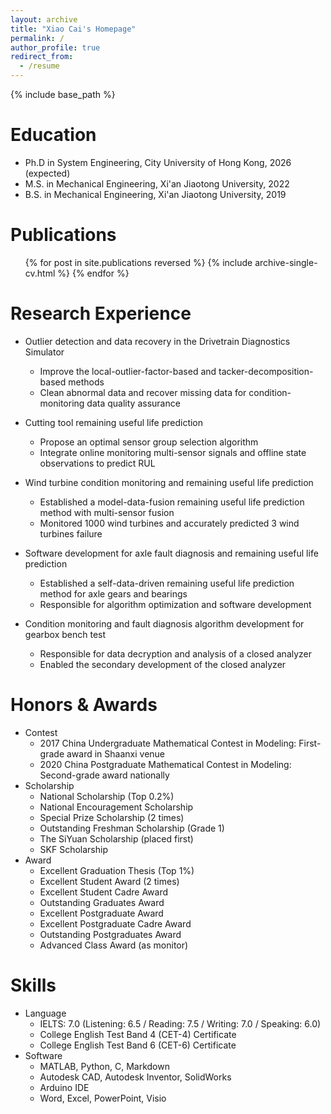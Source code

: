 ```yaml
---
layout: archive
title: "Xiao Cai's Homepage"
permalink: /
author_profile: true
redirect_from:
  - /resume
---
```

<!-- ---
permalink: /
title: "Xiao Cai"
author_profile: true
redirect_from: 
  - /about/
  - /about.html
--- -->
{% include base_path %}

Education
======
* Ph.D in System Engineering, City University of Hong Kong, 2026 (expected)
* M.S. in Mechanical Engineering, Xi'an Jiaotong University, 2022
* B.S. in Mechanical Engineering, Xi'an Jiaotong University, 2019

Publications
======
  <ul>{% for post in site.publications reversed %}
    {% include archive-single-cv.html %}
  {% endfor %}</ul>

Research Experience
======
* Outlier detection and data recovery in the Drivetrain Diagnostics Simulator
  * Improve the local-outlier-factor-based and tacker-decomposition-based methods
  * Clean abnormal data and recover missing data for condition-monitoring data quality assurance

* Cutting tool remaining useful life prediction
  * Propose an optimal sensor group selection algorithm
  * Integrate online monitoring multi-sensor signals and offline state observations to predict RUL

* Wind turbine condition monitoring and remaining useful life prediction
  * Established a model-data-fusion remaining useful life prediction method with multi-sensor fusion
  * Monitored 1000 wind turbines and accurately predicted 3 wind turbines failure

* Software development for axle fault diagnosis and remaining useful life prediction
  * Established a self-data-driven remaining useful life prediction method for axle gears and bearings
  * Responsible for algorithm optimization and software development

* Condition monitoring and fault diagnosis algorithm development for gearbox bench test
  * Responsible for data decryption and analysis of a closed analyzer
  * Enabled the secondary development of the closed analyzer

Honors & Awards
======
* Contest
  * 2017 China Undergraduate Mathematical Contest in Modeling: First-grade award in Shaanxi venue
  * 2020 China Postgraduate Mathematical Contest in Modeling: Second-grade award nationally
* Scholarship
  * National Scholarship (Top 0.2%)
  * National Encouragement Scholarship
  * Special Prize Scholarship (2 times)
  * Outstanding Freshman Scholarship (Grade 1)
  * The SiYuan Scholarship (placed first)
  * SKF Scholarship
* Award
  * Excellent Graduation Thesis (Top 1%)
  * Excellent Student Award (2 times)
  * Excellent Student Cadre Award
  * Outstanding Graduates Award
  * Excellent Postgraduate Award
  * Excellent Postgraduate Cadre Award
  * Outstanding Postgraduates Award
  * Advanced Class Award (as monitor)

Skills
======
* Language
  * IELTS: 7.0 (Listening: 6.5 / Reading: 7.5 / Writing: 7.0 / Speaking: 6.0)
  * College English Test Band 4 (CET-4) Certificate
  * College English Test Band 6 (CET-6) Certificate
* Software
  * MATLAB, Python, C, Markdown
  * Autodesk CAD, Autodesk Inventor, SolidWorks
  * Arduino IDE
  * Word, Excel, PowerPoint, Visio
  
<!-- Talks
======
  <ul>{% for post in site.talks reversed %}
    {% include archive-single-talk-cv.html  %}
  {% endfor %}</ul>
  
Teaching
======
  <ul>{% for post in site.teaching reversed %}
    {% include archive-single-cv.html %}
  {% endfor %}</ul> -->
  
<!-- Service and leadership
======
* Currently signed in to 43 different slack teams -->
